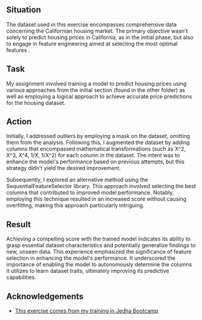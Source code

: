 
## Situation
The dataset used in this exercise encompasses comprehensive data concerning the Californian housing market. The primary objective wasn't solely to predict housing prices in California, as in the initial phase, but also to engage in feature engineering aimed at selecting the most optimal features .
## Task
My assignment involved training a model to predict housing prices using various approaches from the initial section (found in the other folder) as well as employing a logical approach to achieve accurate price predictions for the housing dataset.
## Action
Initially, I addressed outliers by employing a mask on the dataset, omitting them from the analysis. Following this, I augmented the dataset by adding columns that encompassed mathematical transformations (such as X^2, X^3, X^4, 1/X, 1/X^2) for each column in the dataset. The intent was to enhance the model's performance based on previous attempts, but this strategy didn't yield the desired improvement.

Subsequently, I explored an alternative method using the SequentialFeatureSelector library. This approach involved selecting the best columns that contributed to improved model performance. Notably, employing this technique resulted in an increased score without causing overfitting, making this approach particularly intriguing.
## Result
Achieving a compelling score with the trained model indicates its ability to grasp essential dataset characteristics and potentially generalize findings to new, unseen data. This experience emphasized the significance of feature selection in enhancing the model's performance. It underscored the importance of enabling the model to autonomously determine the columns it utilizes to learn dataset traits, ultimately improving its predictive capabilities.
 
## Acknowledgements

 - [This exercise comes from my training in Jedha Bootcamp](https://www.jedha.co/formations/formation-data-scientist)
 

